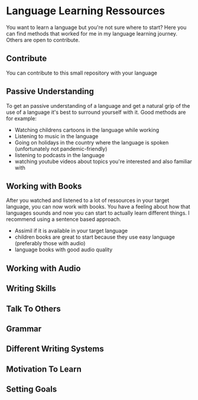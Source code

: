 # Language Learning Ressources

You want to learn a language but you're not sure where to start? Here you can find methods that worked for me in my language learning journey. Others are open to contribute.

## Contribute

You can contribute to this small repository with your language 

## Passive Understanding

To get an passive understanding of a language and get a natural grip of the use of a language it's best to surround yourself with it. Good methods are for example:

* Watching childrens cartoons in the language while working
* Listening to music in the language
* Going on holidays in the country where the language is spoken (unfortunately not pandemic-friendly)
* listening to podcasts in the language
* watching youtube videos about topics you're interested and also familiar with


## Working with Books

After you watched and listened to a lot of ressources in your target language, you can now work with books. You have a feeling about how that languages sounds and now you can start to actually learn different things. I recommend using a sentence based approach.

* Assimil if it is available in your target language
* children books are great to start because they use easy language (preferably those with audio)
* language books with good audio quality

## Working with Audio

## Writing Skills

## Talk To Others

## Grammar

## Different Writing Systems

## Motivation To Learn

## Setting Goals
